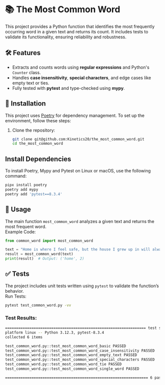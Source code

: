 # 📚 The Most Common Word

This project provides a Python function that identifies the most frequently occurring word in a given text and returns its count. It includes tests to validate its functionality, ensuring reliability and robustness.

## 🛠️ Features

- Extracts and counts words using **regular expressions** and Python's `Counter` class.
- Handles **case insensitivity**, **special characters**, and edge cases like empty text or ties.
- Fully tested with **pytest** and type-checked using **mypy**.


## 🔧 Installation

This project uses [Poetry](https://python-poetry.org/) for dependency management. To set up the environment, follow these steps:

1. Clone the repository:
   ```bash
   git clone git@github.com:Kinetics20/the_most_common_word.git
   cd the_most_common_word
    ```

## Install Dependencies

To install Poetry, Mypy and Pytest on Linux or macOS, use the following command:

```bash
pipx install poetry
poetry add mypy
poetry add 'pytest==8.3.4'
```

## 🚀 Usage

The main function `most_common_word` analyzes a given text and returns the most frequent word.  
Example Code:

```python
from common_word import most_common_word

text = "Home is where I feel safe, but the house I grew up in will always be home to me."
result = most_common_word(text)
print(result)  # Output: ('home', 2)
```

## ✅ Tests

The project includes unit tests written using `pytest` to validate the function’s behavior.  
Run Tests:

```bash
pytest test_common_word.py -vv
```
### Test Results:

```bash
================================================================ test session starts =================================================================
platform linux -- Python 3.12.3, pytest-8.3.4
collected 6 items

test_common_word.py::test_most_common_word_basic PASSED                                                                                        
test_common_word.py::test_most_common_word_case_insensitivity PASSED                                                                           
test_common_word.py::test_most_common_word_empty_text PASSED                                                                                   
test_common_word.py::test_most_common_word_special_characters PASSED                                                                           
test_common_word.py::test_most_common_word_tie PASSED                                                                                          
test_common_word.py::test_most_common_word_single_word PASSED                                                                                  

================================================================= 6 passed in 0.02s ================================================================
```
